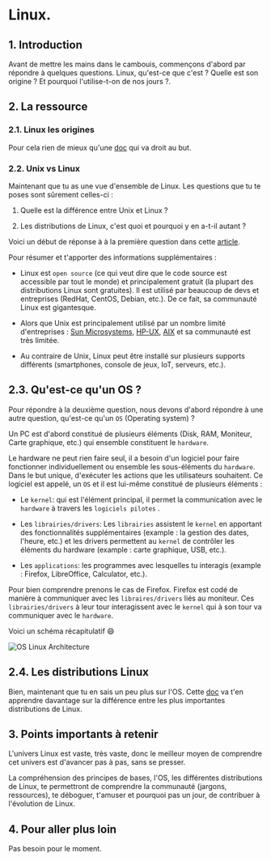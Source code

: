 # Linux.

## 1. Introduction
Avant de mettre les mains dans le cambouis, commençons d'abord par répondre à quelques questions.
Linux, qu'est-ce que c'est ? Quelle est son origine ? Et pourquoi l'utilise-t-on de nos jours ?.

## 2. La ressource
### 2.1. Linux les origines
Pour cela rien de mieux qu'une [doc](https://stux6.net/unix/linux/les-origines-de-linux) qui va droit au but.

### 2.2. Unix vs Linux
Maintenant que tu as une vue d'ensemble de Linux. Les questions que tu te poses sont sûrement celles-ci :
1. Quelle est la différence entre Unix et Linux ? 
   
2. Les distributions de Linux, c'est quoi et pourquoi y en a-t-il autant ?

Voici un début de réponse à à la première question dans cette [article](https://www.ionos.fr/digitalguide/serveur/know-how/unix-vs-linux/).

Pour résumer et t'apporter des informations supplémentaires : 
- Linux est `open source` (ce qui veut dire que le code source est accessible par tout le monde) et principalement gratuit (la plupart des distributions Linux sont gratuites). Il est utilisé par beaucoup de devs et entreprises (RedHat, CentOS, Debian, etc.). De ce fait, sa communauté Linux est gigantesque.

- Alors que Unix est principalement utilisé par un nombre limité d'entreprises : [Sun Microsystems](https://fr.wikipedia.org/wiki/Solaris_(syst%C3%A8me_d%27exploitation)), [HP-UX](https://fr.wikipedia.org/wiki/HP-UX), [AIX](https://fr.wikipedia.org/wiki/AIX) et sa communauté est très limitée.


- Au contraire de Unix, Linux peut être installé sur plusieurs supports différents (smartphones, console de jeux, IoT, serveurs, etc.).


## 2.3. Qu'est-ce qu'un OS ?
Pour répondre à la deuxième question, nous devons d'abord répondre à une autre question, qu'est-ce qu'un `OS` (Operating system) ?

Un PC est d'abord constitué de plusieurs éléments (Disk, RAM, Moniteur, Carte graphique, etc.) qui ensemble constituent le `hardware`.

Le hardware ne peut rien faire seul, il a besoin d'un logiciel pour faire fonctionner individuellement ou ensemble les sous-éléments du `hardware`. Dans le but unique, d'exécuter les actions que les utilisateurs souhaitent. Ce logiciel est appelé, un `OS` et il est lui-même constitué de plusieurs éléments :

- Le `kernel`: qui est l'élément principal, il permet la communication avec le `hardware` à travers les `logiciels pilotes` .

- Les `librairies/drivers`: Les `librairies` assistent le `kernel` en apportant des fonctionnalités supplémentaires (example : la gestion des dates, l'heure, etc.) et les drivers permettent au `kernel` de contrôler les éléments du hardware (example : carte graphique, USB, etc.).

- Les `applications`: les programmes avec lesquelles tu interagis (example : Firefox, LibreOffice, Calculator, etc.).


Pour bien comprendre prenons le cas de Firefox. Firefox est codé de manière à communiquer avec les `libraires/drivers` liés au moniteur.
Ces `librairies/drivers` à leur tour interagissent avec le `kernel` qui à son tour va communiquer avec le `hardware`.


Voici un schéma récapitulatif 😄 

![OS Linux Architecture](https://i.imgur.com/HOtGcAk.png)


## 2.4. Les distributions Linux
Bien, maintenant que tu en sais un peu plus sur l'OS. Cette [doc](https://www.computernetworkingnotes.com/linux-tutorials/difference-between-linux-distributions.html) va t'en apprendre davantage sur la différence entre les plus importantes distributions de Linux. 


## 3. Points importants à retenir
L'univers Linux est vaste, très vaste, donc le meilleur moyen de comprendre cet univers est d'avancer pas à pas, sans se presser.

La compréhension des principes de bases, l'OS, les différentes distributions de Linux, te permettront de comprendre la communauté (jargons, ressources), te déboguer, t'amuser et pourquoi pas un jour, de contribuer à l'évolution de Linux. 


## 4. Pour aller plus loin
Pas besoin pour le moment.
